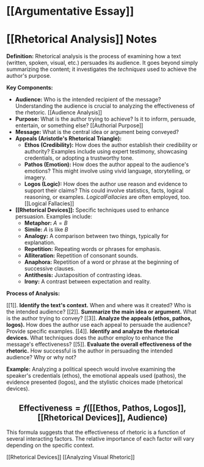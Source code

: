 # [[Argumentative Essay]]
# [[Rhetorical Analysis]] Notes

**Definition:** Rhetorical analysis is the process of examining how a text (written, spoken, visual, etc.) persuades its audience.  It goes beyond simply summarizing the content; it investigates the *techniques* used to achieve the author's purpose.

**Key Components:**

* **Audience:**  Who is the intended recipient of the message? Understanding the audience is crucial to analyzing the effectiveness of the rhetoric.  [[Audience Analysis]]
* **Purpose:** What is the author trying to achieve?  Is it to inform, persuade, entertain, or something else?  [[Authorial Purpose]]
* **Message:** What is the central idea or argument being conveyed?
* **Appeals (Aristotle's Rhetorical Triangle):**
    * **Ethos (Credibility):** How does the author establish their credibility or authority?  Examples include using expert testimony, showcasing credentials, or adopting a trustworthy tone.
    * **Pathos (Emotion):** How does the author appeal to the audience's emotions? This might involve using vivid language, storytelling, or imagery.
    * **Logos (Logic):** How does the author use reason and evidence to support their claims?  This could involve statistics, facts, logical reasoning, or examples. $Logical Fallacies$ are often employed, too. [[Logical Fallacies]]
* **[[Rhetorical Devices]]:** Specific techniques used to enhance persuasion. Examples include:
    * **Metaphor:** $A = B$
    * **Simile:** $A$ is like $B$
    * **Analogy:**  A comparison between two things, typically for explanation.
    * **Repetition:**  Repeating words or phrases for emphasis.
    * **Alliteration:** Repetition of consonant sounds.
    * **Anaphora:** Repetition of a word or phrase at the beginning of successive clauses.
    * **Antithesis:** Juxtaposition of contrasting ideas.
    * **Irony:**  A contrast between expectation and reality.


**Process of Analysis:**

[[1]]. **Identify the text's context.** When and where was it created? Who is the intended audience?
[[2]]. **Summarize the main idea or argument.** What is the author trying to convey?
[[3]]. **Analyze the appeals (ethos, pathos, logos).** How does the author use each appeal to persuade the audience? Provide specific examples.
[[4]]. **Identify and analyze the rhetorical devices.** What techniques does the author employ to enhance the message's effectiveness?
[[5]]. **Evaluate the overall effectiveness of the rhetoric.**  How successful is the author in persuading the intended audience? Why or why not?


**Example:**  Analyzing a political speech would involve examining the speaker's credentials (ethos), the emotional appeals used (pathos), the evidence presented (logos), and the stylistic choices made (rhetorical devices).


## $$ \text{Effectiveness} = f(\text{[[Ethos, Pathos, Logos]], [[Rhetorical Devices]], Audience}) $$

This formula suggests that the effectiveness of rhetoric is a function of several interacting factors.  The relative importance of each factor will vary depending on the specific context.

[[Rhetorical Devices]]
[[Analyzing Visual Rhetoric]]

